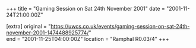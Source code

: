 +++
title = "Gaming Session on Sat 24th November 2001"
date = "2001-11-24T21:00:00Z"

[extra]
original = "https://uwcs.co.uk/events/gaming-session-on-sat-24th-november-2001-1474488925774/"    
end = "2001-11-25T04:00:00Z"
location = "Ramphal R0.03/4"
+++



